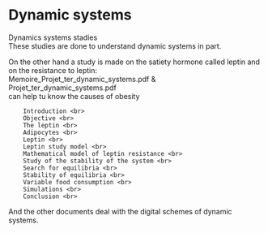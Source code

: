 # Dynamic systems
Dynamics systems stadies <br>
These studies are done to understand dynamic systems in part.<br>

On the other hand a study is made on the satiety hormone called leptin and on the resistance to leptin:<br>
  Memoire_Projet_ter_dynamic_systems.pdf & Projet_ter_dynamic_systems.pdf<br>
  can help tu know the causes of obesity<br>
  
        Introduction <br>
        Objective <br>
        The leptin <br>
        Adipocytes <br>
        Leptin <br>
        Leptin study model <br>
        Mathematical model of leptin resistance <br>
        Study of the stability of the system <br>
        Search for equilibria <br>
        Stability of equilibria <br>
        Variable food consumption <br>
        Simulations <br>
        Conclusion <br>
 
And the other documents deal with the digital schemes of dynamic systems.
 
